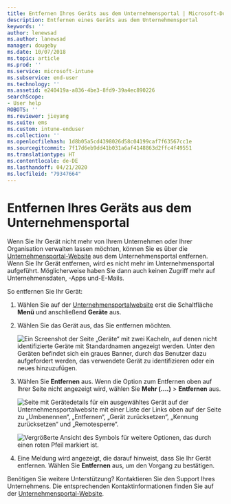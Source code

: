 ```yaml
---
title: Entfernen Ihres Geräts aus dem Unternehmensportal | Microsoft-Dokumentation
description: Entfernen eines Geräts aus dem Unternehmensportal
keywords: ''
author: lenewsad
ms.author: lanewsad
manager: dougeby
ms.date: 10/07/2018
ms.topic: article
ms.prod: ''
ms.service: microsoft-intune
ms.subservice: end-user
ms.technology: ''
ms.assetid: e240419a-a836-4be3-8fd9-39a4ec890226
searchScope:
- User help
ROBOTS: ''
ms.reviewer: jieyang
ms.suite: ems
ms.custom: intune-enduser
ms.collection: ''
ms.openlocfilehash: 1d8b05a5cd4398026d58c04199caf7f63567cc1e
ms.sourcegitcommit: 7f17d6eb9dd41b031a6af4148863d2ffc4f49551
ms.translationtype: HT
ms.contentlocale: de-DE
ms.lasthandoff: 04/21/2020
ms.locfileid: "79347664"
---
```

# <a name="remove-your-device-from-the-company-portal"></a>Entfernen Ihres Geräts aus dem Unternehmensportal

Wenn Sie Ihr Gerät nicht mehr von Ihrem Unternehmen oder Ihrer Organisation verwalten lassen möchten, können Sie es über die [Unternehmensportal-Website](https://go.microsoft.com/fwlink/?linkid=2010980) aus dem Unternehmensportal entfernen. Wenn Sie Ihr Gerät entfernen, wird es nicht mehr im Unternehmensportal aufgeführt. Möglicherweise haben Sie dann auch keinen Zugriff mehr auf Unternehmensdaten, -Apps und-E-Mails.

So entfernen Sie Ihr Gerät:

1. Wählen Sie auf der [Unternehmensportalwebsite](https://portal.manage.microsoft.com) erst die Schaltfläche __Menü__ und anschließend __Geräte__ aus.  

2. Wählen Sie das Gerät aus, das Sie entfernen möchten.  

    ![Ein Screenshot der Seite „Geräte“ mit zwei Kacheln, auf denen nicht identifizierte Geräte mit Standardnamen angezeigt werden. Unter den Geräten befindet sich ein graues Banner, durch das Benutzer dazu aufgefordert werden, das verwendete Gerät zu identifizieren oder ein neues hinzuzufügen.](./media/rename-reset-device-step2-1808.png) 

3. Wählen Sie **Entfernen** aus. Wenn die Option zum Entfernen oben auf Ihrer Seite nicht angezeigt wird, wählen Sie **Mehr (....)**  > **Entfernen** aus.  

   ![Seite mit Gerätedetails für ein ausgewähltes Gerät auf der Unternehmensportalwebsite mit einer Liste der Links oben auf der Seite zu „Umbenennen“, „Entfernen“, „Gerät zurücksetzen“, „Kennung zurücksetzen“ und „Remotesperre“. ](./media/rename-reset-device-1808.png)  
  

    ![Vergrößerte Ansicht des Symbols für weitere Optionen, das durch einen roten Pfeil markiert ist.](./media/rename-reset-device-step3-more-1808.png)   

4. Eine Meldung wird angezeigt, die darauf hinweist, dass Sie Ihr Gerät entfernen. Wählen Sie **Entfernen** aus, um den Vorgang zu bestätigen.  

Benötigen Sie weitere Unterstützung? Kontaktieren Sie den Support Ihres Unternehmens. Die entsprechenden Kontaktinformationen finden Sie auf der [Unternehmensportal-Website](https://go.microsoft.com/fwlink/?linkid=2010980).

